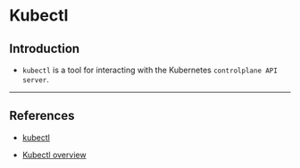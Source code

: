 # Kubectl

## Introduction

* `kubectl` is a tool for interacting with the Kubernetes `controlplane API server`.

---

## References

* [kubectl](https://kubernetes.io/docs/reference/kubectl/kubectl/)

* [Kubectl overview](https://kubernetes.io/docs/reference/kubectl/overview/)